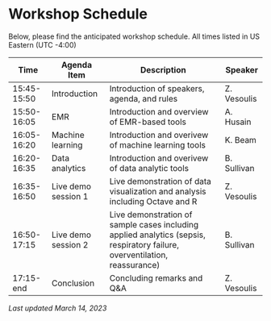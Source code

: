 # Workshop Schedule
Below, please find the anticipated workshop schedule.  All times listed in US Eastern (UTC -4:00)

| Time        | Agenda Item      | Description  | Speaker|
| ----------- |------------------|------------|-------|
| 15:45-15:50 | Introduction     | Introduction of speakers, agenda, and rules  | Z. Vesoulis |
| 15:50-16:05 | EMR              | Introduction and overview of EMR-based tools | A. Husain   |
| 16:05-16:20 | Machine learning | Introduction and overivew of machine learning tools | K. Beam |
| 16:20-16:35 | Data analytics | Introduction and overivew of data analytic tools |B. Sullivan |
| 16:35-16:50 | Live demo session 1 | Live demonstration of data visualization and analysis including Octave and R | Z. Vesoulis |
| 16:50-17:15 | Live demo session 2 | Live demonstration of sample cases including applied analytics (sepsis, respiratory failure, overventilation, reassurance) | B. Sullivan |
| 17:15-end | Conclusion | Concluding remarks and Q&A | Z. Vesoulis |

*Last updated March 14, 2023*
